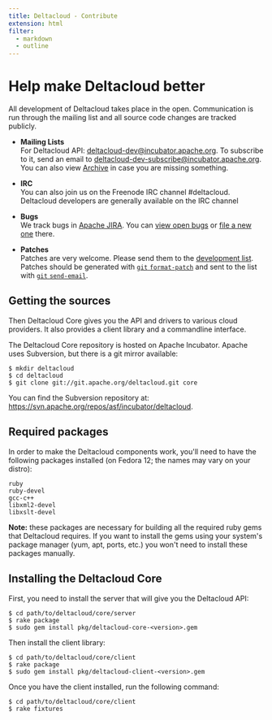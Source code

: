 ```yaml
---
title: Deltacloud - Contribute
extension: html
filter:
  - markdown
  - outline
---
```

Help make Deltacloud better
===========================

<toc class="toc" numbering="off" toc_style="ul" toc_range="h2-h3" />

All development of Deltacloud takes place in the open. Communication is run
through the mailing list and all source code changes are tracked publicly.

* <strong>Mailing Lists</strong><br/>
  For Deltacloud API: <deltacloud-dev@incubator.apache.org>.
  To subscribe to it, send an email to <deltacloud-dev-subscribe@incubator.apache.org>. You can also view [Archive][1] in case you are missing something.

  [1]: http://mail-archives.apache.org/mod_mbox/incubator-deltacloud-dev/
* <strong>IRC</strong><br/>
  You can also join us on the Freenode IRC channel #deltacloud. Deltacloud
  developers are generally available on the IRC channel
* <strong>Bugs</strong><br/>
  We track bugs in [Apache JIRA][2]. You can [view open bugs][view-bugs] or
  [file a new one][new-bug] there.

  [2]: https://issues.apache.org/jira/browse/DTACLOUD
  [view-bugs]: https://issues.apache.org/jira/browse/DTACLOUD
  [new-bug]: https://issues.apache.org/jira/secure/CreateIssue!default.jspa
* <strong>Patches</strong><br/>
  Patches are very welcome. Please send them to the [development
  list][3]. Patches should be generated with [`git`&nbsp;`format-patch`][4]
  and sent to the list with [`git`&nbsp;`send-email`][5].

  [3]: http://mail-archives.apache.org/mod_mbox/incubator-deltacloud-dev/
  [4]: http://kernel.org/pub/software/scm/git/docs/git-format-patch.html
  [5]: http://kernel.org/pub/software/scm/git/docs/git-send-email.html

Getting the sources
-------------------

Then Deltacloud Core gives you the API and drivers to various cloud providers.
It also provides a client library and a commandline interface.

The Deltacloud Core repository is hosted on Apache Incubator.
Apache uses Subversion, but there is a git mirror available:

    $ mkdir deltacloud
    $ cd deltacloud
    $ git clone git://git.apache.org/deltacloud.git core

You can find the Subversion repository at: <https://svn.apache.org/repos/asf/incubator/deltacloud>.

Required packages
-----------------
In order to make the Deltacloud components work, you'll need to
have the following packages installed (on Fedora 12; the names may vary on
your distro):

    ruby
    ruby-devel
    gcc-c++
    libxml2-devel
    libxslt-devel

**Note:** these packages are necessary for building all the required ruby gems
that Deltacloud requires. If you want to install the gems using your system's
package manager (yum, apt, ports, etc.) you won't need to install these
packages manually.

Installing the Deltacloud Core
------------------------------

First, you need to install the server that will give you the Deltacloud API:

    $ cd path/to/deltacloud/core/server
    $ rake package
    $ sudo gem install pkg/deltacloud-core-<version>.gem

Then install the client library:

    $ cd path/to/deltacloud/core/client
    $ rake package
    $ sudo gem install pkg/deltacloud-client-<version>.gem

Once you have the client installed, run the following command:

    $ cd path/to/deltacloud/core/client
    $ rake fixtures

